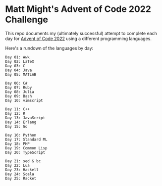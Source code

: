 # Matt Might's Advent of Code 2022 Challenge

This repo documents my (ultimately successful) attempt to complete each day for [Advent of Code 2022](https://adventofcode.com/2022/events) using a different programming languages.

Here's a rundown of the languages by day:


```
Day 01: Awk           
Day 02: LaTeX         
Day 03: C             
Day 04: Java          
Day 05: MATLAB        

Day 06: C#            
Day 07: Ruby         
Day 08: Julia        
Day 09: Bash         
Day 10: vimscript    

Day 11: C++          
Day 12: R            
Day 13: JavaScript   
Day 14: Erlang       
Day 15: Go           

Day 16: Python        
Day 17: Standard ML   
Day 18: PHP           
Day 19: Common Lisp   
Day 20: TypeScript    

Day 21: sed & bc      
Day 22: Lua           
Day 23: Haskell       
Day 24: Scala         
Day 25: Racket       
```


